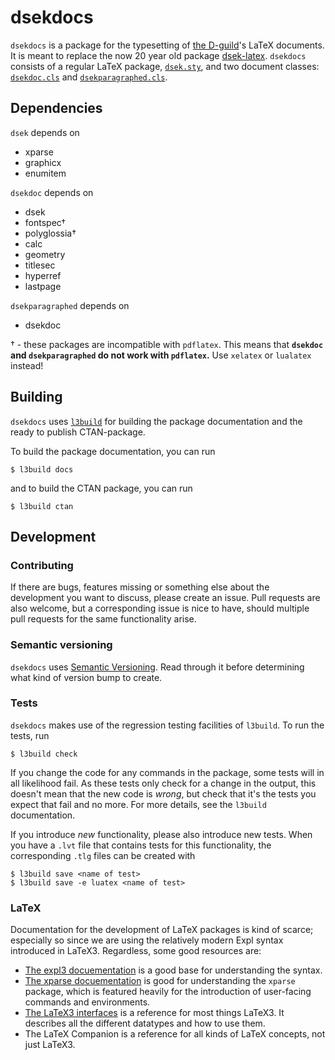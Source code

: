 # dsekdocs

`dsekdocs` is a package for the typesetting of [the D-guild](https://dsek.se/)'s LaTeX documents. It is meant to replace the now 20 year old package [dsek-latex](https://github.com/Dsek-LTH/dsek-latex). `dsekdocs` consists of a regular LaTeX package, [`dsek.sty`](dsek.sty), and two document classes: [`dsekdoc.cls`](dsekdoc.cls) and [`dsekparagraphed.cls`](dsekparagraphed.cls).


## Dependencies

`dsek` depends on

-   xparse
-   graphicx
-   enumitem

`dsekdoc` depends on

-   dsek
-   fontspec†
-   polyglossia†
-   calc
-   geometry
-   titlesec
-   hyperref
-   lastpage

`dsekparagraphed` depends on

-   dsekdoc

† - these packages are incompatible with `pdflatex`. This means that **`dsekdoc` and `dsekparagraphed` do not work with `pdflatex`.** Use `xelatex` or `lualatex` instead!


## Building

`dsekdocs` uses [`l3build`](https://ctan.org/pkg/l3build) for building the package documentation and the ready to publish CTAN-package.

To build the package documentation, you can run

```shell
$ l3build docs
```

and to build the CTAN package, you can run

```shell
$ l3build ctan
```


## Development

### Contributing

If there are bugs, features missing or something else about the development you want to discuss, please create an issue. Pull requests are also welcome, but a corresponding issue is nice to have, should multiple pull requests for the same functionality arise.

### Semantic versioning

`dsekdocs` uses [Semantic Versioning](https://semver.org/spec/v2.0.0.html). Read through it before determining what kind of version bump to create.

### Tests

`dsekdocs` makes use of the regression testing facilities of `l3build`. To run the tests, run
```shell
$ l3build check
```

If you change the code for any commands in the package, some tests will in all likelihood fail. As these tests only check for a change in the output, this doesn't mean that the new code is *wrong*, but check that it's the tests you expect that fail and no more. For more details, see the `l3build` documentation.

If you introduce *new* functionality, please also introduce new tests. When you have a `.lvt` file that contains tests for this functionality, the corresponding `.tlg` files can be created with

```shell
$ l3build save <name of test>
$ l3build save -e luatex <name of test>
```

### LaTeX

Documentation for the development of LaTeX packages is kind of scarce; especially so since we are using the relatively modern Expl syntax introduced in LaTeX3. Regardless, some good resources are:

-   [The expl3 docuementation](http://mirrors.ctan.org/macros/latex/contrib/l3kernel/expl3.pdf) is a good base for understanding the syntax.
-   [The xparse docuementation](http://mirrors.ctan.org/macros/latex/contrib/l3packages/xparse.pdf) is good for understanding the `xparse` package, which is featured heavily for the introduction of user-facing commands and environments.
-   [The LaTeX3 interfaces](http://mirrors.ctan.org/macros/latex/contrib/l3kernel/interface3.pdf) is a reference for most things LaTeX3. It describes all the different datatypes and how to use them.
-   The LaTeX Companion is a reference for all kinds of LaTeX concepts, not just LaTeX3.
